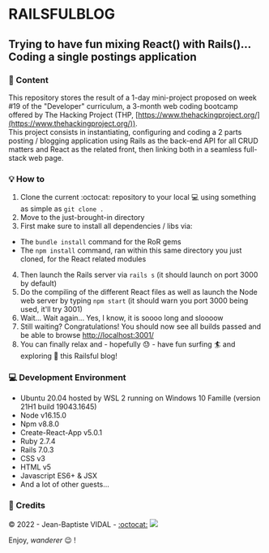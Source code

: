 # RAILSFULBLOG

## Trying to have fun mixing React() with Rails()... Coding a single postings application

### :scroll: Content

This repository stores the result of a 1-day mini-project proposed on week #19 of the "Developer" curriculum, a 3-month web coding bootcamp offered by The Hacking Project (THP, [https://www.thehackingproject.org/](https://www.thehackingproject.org/)).  
This project consists in instantiating, configuring and coding a 2 parts posting / blogging application using Rails as the back-end API for all CRUD matters and React as the related front, then linking both in a seamless full-stack web page.

### :bulb: How to

1. Clone the current :octocat: repository to your local :computer: using something as simple as `git clone .`
2. Move to the just-brought-in directory
3. First make sure to install all dependencies / libs via:

- The `bundle install` command for the RoR gems
- The `npm install` command, ran within this same directory you just cloned, for the React related modules

4. Then launch the Rails server via `rails s` (it should launch on port 3000 by default)
5. Do the compiling of the different React files as well as launch the Node web server by typing `npm start` (it should warn you port 3000 being used, it'll try 3001)
6. Wait... Wait again... Yes, I know, it is soooo long and sloooow
7. Still waiting? Congratulations! You should now see all builds passed and be able to browse [http://localhost:3001/](http://localhost:3001/)
8. You can finally relax and - hopefully :sweat: - have fun surfing :surfer: and exploring :eyes: this Railsful blog!

### :computer: Development Environment

- Ubuntu 20.04 hosted by WSL 2 running on Windows 10 Famille (version 21H1 build 19043.1645)
- Node v16.15.0
- Npm v8.8.0
- Create-React-App v5.0.1
- Ruby 2.7.4
- Rails 7.0.3
- CSS v3
- HTML v5
- Javascript ES6+ & JSX
- And a lot of other guests...

### :lock_with_ink_pen: Credits

&copy; 2022 - Jean-Baptiste VIDAL - [:octocat:](https://github.com/GibbZ-78) [<img src="https://www.linkedin.com/favicon.ico">](https://www.linkedin.com/in/jeanbaptistevidal/)

Enjoy, _wanderer_ :wink: !
